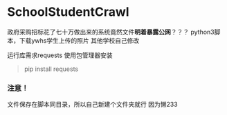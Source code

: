 # SchoolStudentCrawl

政府采购招标花了七十万做出来的系统竟然文件**明着暴露公网**？？？
python3脚本，下载ywhs学生上传的照片
其他学校自己修改

运行库需求requests
使用包管理器安装

> pip install requests

### 注意！
文件保存在脚本同目录，所以自己新建个文件夹就行 因为懒233
